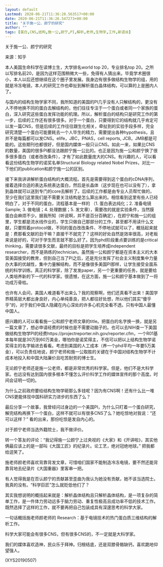 ```yaml
---
layout: default
Lastmod: 2020-06-21T11:36:28.563517+00:00
date: 2020-06-21T11:36:26.547273+00:00
title: "关于施一公、颜宁的研究"
author: ""
tags: [蛋白,CNS,结构,施一公,颜宁,PI,解析,老师,生物学,工作,新语丝]
---
```


关于施一公、颜宁的研究

来源：知乎

本人美国生命科学在读博士生，大学排名world top 20，专业排名top 20。之所以写排名前20，是因为这样范围稍微大一些，免得有人猜出来。毕竟学术圈很小，本人以后还想继续在这个圈子里发展。我身边有很多做结构生物学的组，用的就是冷冻电镜，本人的研究工作也牵扯到解析蛋白晶体结构，可以算的上是圈内人了。

与国内的结构生物学家不同，我所知道的美国的PI几乎没有人只解结构的，更没有人不停地换不同的蛋白去解结构的，他们往往专注于一个蛋白或者同一个家族的蛋白，深入研究这些蛋白发挥功能的机理。所以，解析蛋白的结构只是研究工作的第一步，后续的工作还有很多很多。对于一个蛋白，只要得到它的结构就几乎肯定可以发一篇CNS，但是后续的工作往往跟生化相关，牵扯到的实验手段多样，完全研究清楚一个蛋白可能要耗去一个人毕生的精力，需要提出各种hypothesis，且并不是每篇都可以发CNS。elife，JBC，PNAS，cell reports, JCB，JMB都是可能的。这些期刊也都很好，但是国内媒体一般只认CNS。如此一来，如果比CNS的数量，美国的很多PI都没法跟颜宁施一公比的。也正是因为施一公和颜宁换了很多很多蛋白（或者改改条件），才有了如此数量庞大的CNS。有兴趣的人，可以看看这份结构生物学的诺奖名单Structural Biology related Nobel Prizes，对比一下他们的publication和颜宁施一公的区别。

接下来我讲讲解析蛋白结构的大概流程。首先是需要得到这个蛋白的cDNA序列，接着选择合适的表达系统表达蛋白，然后是长晶体（这步现在也可以没有了），拿到晶体就可以送到专门的core去解析了。后续的工作都是由专业人员帮忙做的，至少在我们这里我们是不需要关注结构是怎么算出来的。相信看到这里有些人已经明白了，对于不同的蛋白，流程基本是一样的 （1. 蛋白表达纯化；2. 准备电镜Sample; 3. 做电镜；4. 处理数据；5. 发文章），需要改的就是实验条件，当然膜蛋白会麻烦不少。据我所知（听说啊，并不是百分百确定），在颜宁和施一公的组里，学生都是流水线作业的，学生只做自己那部分的工作，甚至都不用读什么文献，只要照着protocol做，不同的蛋白改改条件、不停地试就可以了，概括起来就是：费那看文献的劲干嘛？直接干不就完了？这样的好处自然是效率很高，对老板来说是好的，可对于学生而言就不那么好了。因为phd阶段重点要训练的是critical thinking，需要读很多文献，最终的目标是把学生培养成independent researcher，而不是熟练的technician。虽然施一公和颜宁都是在资本主义的大本营美国接受的教育，但到自己当了PI之后，还是充分发挥了社会主义制度集中力量办大事的优越性，集中力量解结构，而不是像很多美国PI那样，让学生接受全面系统的科学训练。真正的科学家，除了发发paper，另一个更重要的任务，就是要给人类培养新的下一代的科学家。很遗憾，在这方面，施一公和颜宁基本做到了一将功成万骨枯。

也许有人会问，美国人难道看不出来么？我的观察啊，他们还真看不出来！美国学界精英层大都出身良好，内心单纯善良，把人都往好处想，所以他们其实“傻乎乎”的，对于我们中国人隐藏在内心深处的许多心机完全看不透。只有中国人最懂中国人。

感兴趣的人可以看看施一公和颜宁老师文章的title。把蛋白的名字换一换，就是另一篇文章了，想必申请经费的时候也是不需要动脑子的。也可以去NIH查一下美国做结构生物学PI的经费https://projectreporter.nih.gov/reporter.cfm，一个R01基本每年就是30万到60万美金，哪怕你是诺奖得主，不信可以把以上结构生物学诺奖得主的名字输进去看看。考虑到美国的人工成本（养一个phd平均一年要5万美金），可以负责任地说，颜宁老师和施一公取胜的关键在于中国对结构生物学不计成本地投入和中国大陆廉价且吃苦耐劳的博士生。

无论颜宁老师还是施一公老师，都是非常优秀的科学家。但是，他们不是大科学家。也远没有达到国内很多根本不懂怎么评价科学工作的媒体宣传的那个高度。时间会证明一切的。

为什么之前政府要给结构生物学砸那么多钱呢？因为有CNS啊！还有什么比一堆CNS更能体现中国科研实力进步的东西了么？

最后分享一个故事，我曾经问过身边的一个美国PI，为什么只盯着一个蛋白研究，解完结构再换下一个蛋白，这样不就可以有很多CNS了么？她吃惊地对我说：“还可以这样？” 看的出来，那份吃惊是发自内心的。

对于颜宁老师当选外籍院士，我不做评价。

转一个答友的评论：“我记得施一公颜宁上过央视的《大家》和《开讲啦》，其实他俩最应该上的是一部叫《大国工匠》的纪录片。论工艺，绝对冠绝地球。” 把我都给逗笑了。

施老师颜老师喜欢背靠背发文章，可惜咱们国家不能制造冷冻电镜，要不然还能背靠背地去纪录片《大国重器》里客串一把。

有人觉得我是在否认颜宁的贡献甚至歪曲为我认为她没有贡献，她不该当选院士。我真的没有。“科学巨匠”怎么就贬低他们了？

其实我想说明的概括起来就是：解析晶体结构且只解析晶体结构，是一项复杂的简单工作，是一件体力劳动远多于脑力劳动、重复性极高且成功率不低的技术工作。既然选择了这样的工作，就不要再把自己包装成具有深邃思考的科学大家。

一句话概括施老师颜老师的 Research：基于电镜技术的热门蛋白质三维结构的解析工作。

科学大家可能会有很多CNS，但有很多CNS的，不一定就是大科学家。

我们的媒体喜欢造神，民众乐于拜神。归根结底，还是双膝骨骼缺钙，喜欢跪地仰望强人。

(XYS20190507)

